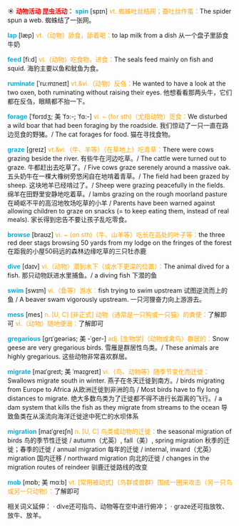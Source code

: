 ☀ <font color="red">**动物活动 昆虫活动：**</font>
<font color="sky blue">**spin**</font> [spɪn] 
<font color="orange">vt. 蜘蛛吐丝结网；蚕吐丝作茧：</font>The spider spun a web. 蜘蛛结了一张网。

<font color="sky blue">**lap**</font> [læp] 
<font color="orange">vt.（动物）舔食，舔着喝：</font>to lap milk from a dish 从一个盘子里舔食牛奶

<font color="sky blue">**feed**</font> [fi:d] 
<font color="orange">vi.（动物）吃食物，进食：</font>The seals feed mainly on fish and squid. 海豹主要以鱼和鱿鱼为食。
           
<font color="sky blue">**ruminate**</font> [ˈru:mɪneɪt]
<font color="orange">vt.&vi.（动物）反刍：</font>He wanted to have a look at the two oxen, both ruminating without raising their eyes. 他想看看那两头牛，它们都在反刍，眼睛都不抬一下。
           
<font color="sky blue">**forage**</font> [ˈfɒrɪdʒ; 美 ˈfɔ:-; ˈfɑ:-]
<font color="orange">vi. ~ (for sth)（尤指动物）觅食：</font>We disturbed a wild boar that had been foraging by the roadside. 我们惊动了一只一直在路边觅食的野猪。/ The cat forages for food. 猫在寻找食物。           

<font color="sky blue">**graze**</font> [greɪz]
<font color="orange">vt.&vi.（牛、羊等）（在草地上）吃青草：</font>There were cows grazing beside the river. 有些牛在河边吃草。/ The cattle were turned out to graze. 牛都赶出去吃草了。/ Five cows graze serenely around a massive oak. 五头奶牛在一棵大橡树旁悠闲自在地啃着青草。/ The field had been grazed by sheep. 这块地羊已经啃过了。/ Sheep were grazing peacefully in the fields. 绵羊在田野里安静地吃着草。/ lambs grazing on the rough moorland pasture 在崎岖不平的高沼地牧场吃草的小羊 / Parents have been warned against allowing children to graze on snacks (= to keep eating them, instead of real meals). 家长得到忠告不要让孩子乱吃零食。
           
<font color="sky blue">**browse**</font> [braʊz]
<font color="orange">vi. ~ (on sth)（牛、山羊等）吃长在高处的叶子等：</font>the three red deer stags browsing 50 yards from my lodge on the fringes of the forest 在距我的小屋50码远的森林边缘吃草的三只牡赤鹿

<font color="sky blue">**dive**</font> [daɪv] 
<font color="orange">vi.（动物）潜到水下（或水下更深的位置）：</font>The animal dived for a fish. 那只动物跃进水里捕鱼。/ a diving fish 下潜的鱼

<font color="sky blue">**swim**</font> [swɪm] 
<font color="orange">vi.（鱼等）游水：</font>fish trying to swim upstream 试图逆流而上的鱼 / A beaver swam vigorously upstream. 一只河狸奋力向上游游去。

<font color="sky blue">**mess**</font> [mes] 
<font color="orange">n. [U, C] [非正式] 动物（通常是一只狗或一只猫）的粪便：</font>了解即可 <font color="orange">vi.（动物）随地便溺：</font>了解即可
           
<font color="sky blue">**gregarious**</font> [grɪˈgeəriəs; 美 -ˈger-]
<font color="orange">adj. [生物学]（动物或禽鸟）群居的：</font>Snow geese are very gregarious birds. 雪雁是群居性鸟类。/ These animals are highly gregarious. 这些动物非常喜欢群居。
           
<font color="sky blue">**migrate**</font> [maɪˈgreɪt; 美 ˈmaɪgreɪt]
<font color="orange">vi.（鸟、动物等）随季节变化而迁徙：</font>Swallows migrate south in winter. 燕子在冬天迁徙到南方。/ birds migrating from Europe to Africa 从欧洲迁徙到非洲的鸟 / Most birds have to fly long distances to migrate. 绝大多数鸟类为了迁徙都不得不进行长距离的飞行。/ a dam system that kills the fish as they migrate from streams to the ocean 导致鱼类在从溪流向海洋迁徙途中死亡的水坝体系
           
<font color="sky blue">**migration**</font> [maɪˈgreɪʃn]
<font color="orange">n. [U, C] 鸟类或动物的迁徙：</font>the seasonal migration of birds 鸟的季节性迁徙 / autumn（尤英）, fall（美）, spring migration 秋季的迁徙；春季的迁徙 / annual migration 每年的迁徙 / internal, inward（尤英）migration 国内迁移 / northward migration 向北的迁徙 / changes in the migration routes of reindeer 驯鹿迁徙路线的改变
           
<font color="sky blue">**mob**</font> [mɒb; 美 mɑ:b]
<font color="orange">vt. [常用被动式]（鸟群或兽群）围成一圈来攻击（另一只鸟或另一只动物）：</font>了解即可

相关词义延伸：
· dive还可指鸟、动物等在空中进行俯冲；
· graze还可指放牧、放牛、放羊。


